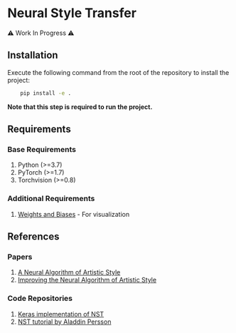 # Neural Style Transfer

:warning: Work In Progress :warning:

## Installation

Execute the following command from the root of the repository to install the project:

```bash
    pip install -e .
```

**Note that this step is required to run the project.**

## Requirements

### Base Requirements

1. Python (>=3.7)
2. PyTorch (>=1.7)
3. Torchvision (>=0.8)

### Additional Requirements

1. [Weights and Biases](https://github.com/wandb/client) - For visualization

## References

### Papers

1. [A Neural Algorithm of Artistic Style](https://arxiv.org/abs/1508.06576)
2. [Improving the Neural Algorithm of Artistic Style](https://arxiv.org/abs/1605.04603)

### Code Repositories

1. [Keras implementation of NST](https://github.com/titu1994/Neural-Style-Transfer)
2. [NST tutorial by Aladdin Persson](https://github.com/aladdinpersson/Machine-Learning-Collection/tree/master/ML/Pytorch/more_advanced/neuralstyle)
